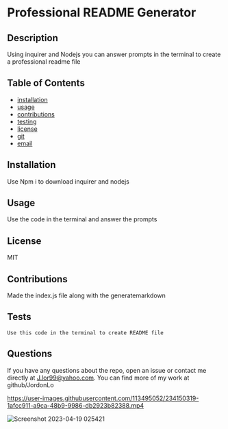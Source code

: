 # Professional README Generator
  ## Description
  Using inquirer and Nodejs you can answer prompts in the terminal to create a professional readme file
  
  
  ## Table of Contents
  * [installation](#installation)
  * [usage](#usage)
  * [contributions](#contributions)
  * [testing](#testing)
  * [license](#license)
  * [git](#git)
  * [email](#email)
  
  ## Installation
  Use Npm i to download inquirer and nodejs
  
  ## Usage
  Use the code in the terminal and answer the prompts
  ## License
  MIT
  ## Contributions
  Made the index.js file along with the generatemarkdown
  ## Tests
    Use this code in the terminal to create README file
  
  ## Questions
  If you have any questions about the repo, open an issue or contact me directly at J.lor99@yahoo.com. You can find more of my work at github/JordonLo


https://user-images.githubusercontent.com/113495052/234150319-1afcc911-a9ca-48b9-9986-db2923b82388.mp4

![Screenshot 2023-04-19 025421](https://user-images.githubusercontent.com/113495052/234150358-8cb2a306-54d9-4770-8673-96904d7232ff.png)
